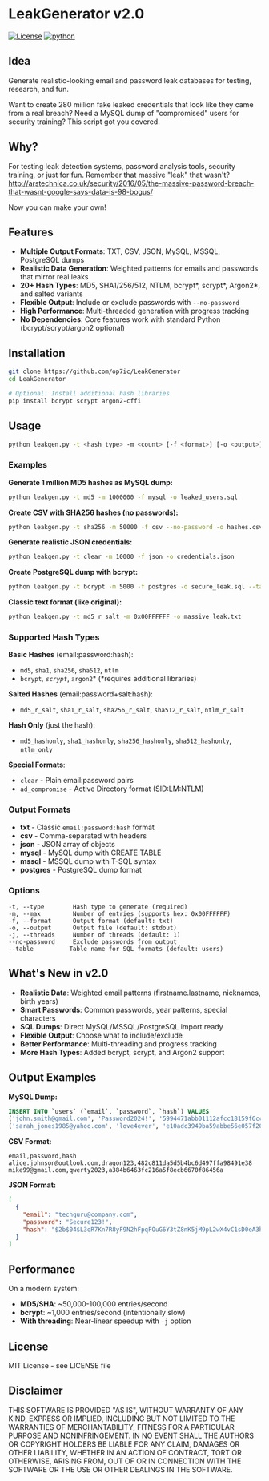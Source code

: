 # LeakGenerator v2.0

[![License](https://img.shields.io/badge/license-MIT-blue.svg)](https://en.wikipedia.org/wiki/MIT_License) [![python](https://img.shields.io/badge/Python-3.9%20%7C%203.10%20%7C%203.11%20%7C%203.12-blue.svg)](https://www.python.org/downloads/)

## Idea

Generate realistic-looking email and password leak databases for testing, research, and fun.

Want to create 280 million fake leaked credentials that look like they came from a real breach? Need a MySQL dump of "compromised" users for security training? This script got you covered.

## Why?

For testing leak detection systems, password analysis tools, security training, or just for fun. Remember that massive "leak" that wasn't? http://arstechnica.co.uk/security/2016/05/the-massive-password-breach-that-wasnt-google-says-data-is-98-bogus/

Now you can make your own!

## Features

- **Multiple Output Formats**: TXT, CSV, JSON, MySQL, MSSQL, PostgreSQL dumps
- **Realistic Data Generation**: Weighted patterns for emails and passwords that mirror real leaks
- **20+ Hash Types**: MD5, SHA1/256/512, NTLM, bcrypt*, scrypt*, Argon2*, and salted variants
- **Flexible Output**: Include or exclude passwords with `--no-password`
- **High Performance**: Multi-threaded generation with progress tracking
- **No Dependencies**: Core features work with standard Python (bcrypt/scrypt/argon2 optional)

## Installation

```bash
git clone https://github.com/op7ic/LeakGenerator
cd LeakGenerator

# Optional: Install additional hash libraries
pip install bcrypt scrypt argon2-cffi
```

## Usage

```bash
python leakgen.py -t <hash_type> -m <count> [-f <format>] [-o <output>] [options]
```

### Examples

**Generate 1 million MD5 hashes as MySQL dump:**
```bash
python leakgen.py -t md5 -m 1000000 -f mysql -o leaked_users.sql
```

**Create CSV with SHA256 hashes (no passwords):**
```bash
python leakgen.py -t sha256 -m 50000 -f csv --no-password -o hashes.csv
```

**Generate realistic JSON credentials:**
```bash
python leakgen.py -t clear -m 10000 -f json -o credentials.json
```

**Create PostgreSQL dump with bcrypt:**
```bash
python leakgen.py -t bcrypt -m 5000 -f postgres -o secure_leak.sql --table compromised_users
```

**Classic text format (like original):**
```bash
python leakgen.py -t md5_r_salt -m 0x00FFFFFF -o massive_leak.txt
```

### Supported Hash Types

**Basic Hashes** (email:password:hash):
- `md5`, `sha1`, `sha256`, `sha512`, `ntlm`
- `bcrypt`*, `scrypt`*, `argon2`* (*requires additional libraries)

**Salted Hashes** (email:password+salt:hash):
- `md5_r_salt`, `sha1_r_salt`, `sha256_r_salt`, `sha512_r_salt`, `ntlm_r_salt`

**Hash Only** (just the hash):
- `md5_hashonly`, `sha1_hashonly`, `sha256_hashonly`, `sha512_hashonly`, `ntlm_only`

**Special Formats**:
- `clear` - Plain email:password pairs
- `ad_compromise` - Active Directory format (SID:LM:NTLM)

### Output Formats

- **txt** - Classic `email:password:hash` format
- **csv** - Comma-separated with headers
- **json** - JSON array of objects
- **mysql** - MySQL dump with CREATE TABLE
- **mssql** - MSSQL dump with T-SQL syntax
- **postgres** - PostgreSQL dump format

### Options

```
-t, --type        Hash type to generate (required)
-m, --max         Number of entries (supports hex: 0x00FFFFFF)
-f, --format      Output format (default: txt)
-o, --output      Output file (default: stdout)
-j, --threads     Number of threads (default: 1)
--no-password     Exclude passwords from output
--table          Table name for SQL formats (default: users)
```

## What's New in v2.0

- **Realistic Data**: Weighted email patterns (firstname.lastname, nicknames, birth years)
- **Smart Passwords**: Common passwords, year patterns, special characters
- **SQL Dumps**: Direct MySQL/MSSQL/PostgreSQL import ready
- **Flexible Output**: Choose what to include/exclude
- **Better Performance**: Multi-threading and progress tracking
- **More Hash Types**: Added bcrypt, scrypt, and Argon2 support

## Output Examples

**MySQL Dump:**
```sql
INSERT INTO `users` (`email`, `password`, `hash`) VALUES
('john.smith@gmail.com', 'Password2024!', '5994471abb01112afcc18159f6cc74b4f511b99806da59b3caf'),
('sarah_jones1985@yahoo.com', 'love4ever', 'e10adc3949ba59abbe56e057f20f883e');
```

**CSV Format:**
```csv
email,password,hash
alice.johnson@outlook.com,dragon123,482c811da5d5b4bc6d497ffa98491e38
mike99@gmail.com,qwerty2023,a384b6463fc216a5f8ecb6670f86456a
```

**JSON Format:**
```json
[
  {
    "email": "techguru@company.com",
    "password": "Secure123!",
    "hash": "$2b$04$L3qR7Kn7R8yF9N2hFpqFOuG6Y3tZ8nK5jM9pL2wX4vC1sD0eA3hB2"
  }
]
```

## Performance

On a modern system:
- **MD5/SHA**: ~50,000-100,000 entries/second
- **bcrypt**: ~1,000 entries/second (intentionally slow)
- **With threading**: Near-linear speedup with `-j` option

## License

MIT License - see LICENSE file

## Disclaimer

THIS SOFTWARE IS PROVIDED "AS IS", WITHOUT WARRANTY OF ANY KIND, EXPRESS OR IMPLIED, INCLUDING BUT NOT LIMITED TO THE WARRANTIES OF MERCHANTABILITY, FITNESS FOR A PARTICULAR PURPOSE AND NONINFRINGEMENT. IN NO EVENT SHALL THE AUTHORS OR COPYRIGHT HOLDERS BE LIABLE FOR ANY CLAIM, DAMAGES OR OTHER LIABILITY, WHETHER IN AN ACTION OF CONTRACT, TORT OR OTHERWISE, ARISING FROM, OUT OF OR IN CONNECTION WITH THE SOFTWARE OR THE USE OR OTHER DEALINGS IN THE SOFTWARE.